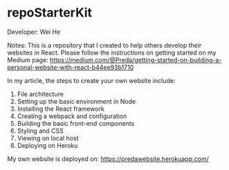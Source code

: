 # repoStarterKit

Developer: Wei He

Notes:
This is a repository that I created to help others develop their websites in React.
Please follow the instructions on getting started on my Medium page:
https://medium.com/@Preda/getting-started-on-building-a-personal-website-with-react-b44ee93b1710

In my article, the steps to create your own website include:
1. File architecture
2. Setting up the basic environment in Node
3. Installing the React framework
4. Creating a webpack and configuration
5. Building the basic front-end components
6. Styling and CSS
7. Viewing on local host
8. Deploying on Heroku


My own website is deployed on:
https://predawebsite.herokuapp.com/